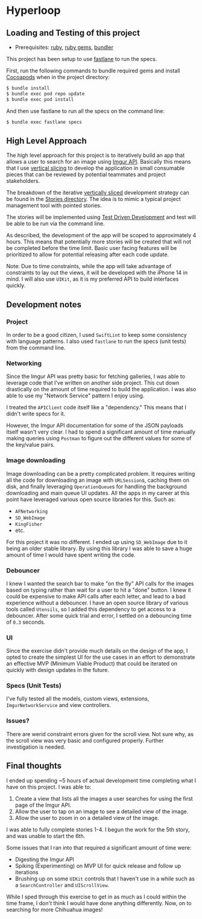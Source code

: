 # Hyperloop

## Loading and Testing of this project

* Prerequisites: [ruby](https://github.com/sstephenson/rbenv), [ruby gems](https://rubygems.org/pages/download), [bundler](http://bundler.io)

This project has been setup to use [fastlane](https://fastlane.tools) to run the specs.

First, run the following commands to bundle required gems and install [Cocoapods](https://cocoapods.org) when in the project directory:

```bash
$ bundle install
$ bundle exec pod repo update
$ bundle exec pod install
```

And then use fastlane to run all the specs on the command line:

```bash
$ bundle exec fastlane specs
```

## High Level Approach

The high level approach for this project is to iteratively build an app that allows a user to search for an image using [Imgur API](https://apidocs.imgur.com).  Basically this means that I use [vertical slicing](https://www.agilerant.info/vertical-slicing-to-boost-software-value/) to develop the application in small consumable pieces that can be reviewed by potential teammates and project stakeholders.

The breakdown of the iterative [vertically sliced](https://www.agilerant.info/vertical-slicing-to-boost-software-value/) development strategy can be found in the [Stories directory](Stories/).  The idea is to mimic a typical project management tool with pointed stories.

The stories will be implemented using [Test Driven Development](https://en.wikipedia.org/wiki/Test-driven_development) and test will be able to be run via the command line.

As described, the development of the app will be scoped to approximately 4 hours.  This means that potentially more stories will be created that will not be completed before the time limit. Basic user facing features will be prioritized to allow for potential releasing after each code update.

Note: Due to time constraints, while the app will take advantage of constraints to lay out the views, it will be developed with the iPhone 14 in mind.  I will also use `UIKit`, as it is my preferred API to build interfaces quickly.

## Development notes

### Project

In order to be a good citizen, I used `SwiftLint` to keep some consistency with language patterns.  I also used `fastlane` to run the specs (unit tests) from the command line.

### Networking

Since the Imgur API was pretty basic for fetching galleries, I was able to leverage code that I've written on another side project.  This cut down drastically on the amount of time required to build the application.  I was also able to use my "Network Service" pattern I enjoy using.

I treated the `APIClient` code itself like a "dependency."  This means that I didn't write specs for it.

However, the Imgur API documentation for some of the JSON payloads itself wasn't very clear.  I had to spend a significant amount of time manually making queries using `Postman` to figure out the different values for some of the key/value pairs.

### Image downloading

Image downloading can be a pretty complicated problem.  It requires writing all the code for downloading an image with `URLSession`s, caching them on disk, and finally leveraging `OperationQueue`s for handling the background downloading and main queue UI updates. All the apps in my career at this point have leveraged various open source libraries for this.  Such as:

* `AFNetworking`
* `SD_WebImage`
* `KingFisher`
* etc.

For this project it was no different.  I ended up using `SD_WebImage` due to it being an older stable library.  By using this library I was able to save a huge amount of time I would have spent writing the code.

### Debouncer

I knew I wanted the search bar to make "on the fly" API calls for the images based on typing rather than wait for a user to hit a "done" button.  I knew it could be expensive to make API calls after each letter, and lead to a bad experience without a debouncer.  I have an open source library of various tools called `Utensils`, so I added this dependency to get access to a debouncer.  After some quick trial and error, I settled on a debouncing time of `0.3` seconds.

### UI

Since the exercise didn't provide much details on the design of the app, I opted to create the simplest UI for the use cases in an effort to demonstrate an effective MVP (Minimum Viable Product) that could be iterated on quickly with design updates in the future.

### Specs (Unit Tests)

I've fully tested all the models, custom views, extensions, `ImgurNetworkService` and view controllers.

### Issues?

There are werid constraint errors given for the scroll view.  Not sure why, as the scroll view was very basic and configured properly.  Further investigation is needed.

###

## Final thoughts

I ended up spending ~5 hours of actual development time completing what I have on this project.  I was able to:

1. Create a view that lists all the images a user searches for using the first page of the Imgur API.
2. Allow the user to tap on an image to see a detailed view of the image.
3. Allow the user to zoom in on a detailed view of the image.

I was able to fully complete stories 1-4.  I begun the work for the 5th story, and was unable to start the 6th.

Some issues that I ran into that required a significant amount of time were:

* Digesting the Imgur API
* Spiking (Experimenting) on MVP UI for quick release and follow up iterations
* Brushing up on some `UIKit` controls that I haven't use in a while such as a `SearchController` and `UIScrollView`.

While I sped through this exercise to get in as much as I could within the time frame, I don't think I would have done anything differently.  Now, on to searching for more Chihuahua images!